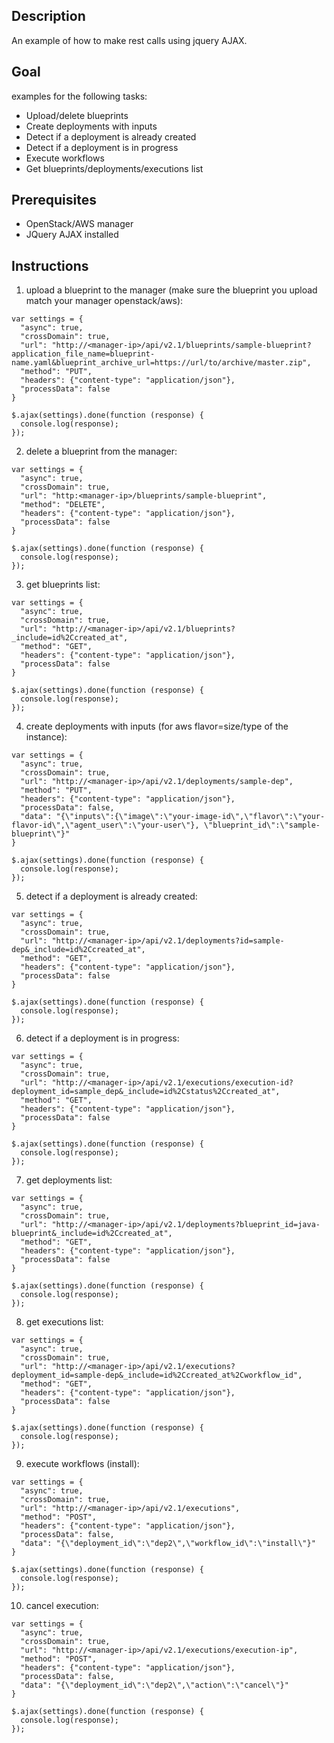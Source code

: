 ## Description ##

An example of how to make rest calls using jquery AJAX.

## Goal ##

examples for the following tasks:
+ Upload/delete blueprints
+ Create deployments with inputs
+ Detect if a deployment is already created
+ Detect if a deployment is in progress
+ Execute workflows
+ Get blueprints/deployments/executions list

## Prerequisites ##

+ OpenStack/AWS manager
+ JQuery AJAX installed

## Instructions ##

1) upload a blueprint to the manager (make sure the blueprint you upload match your manager openstack/aws):
```
var settings = {
  "async": true,
  "crossDomain": true,
  "url": "http://<manager-ip>/api/v2.1/blueprints/sample-blueprint?application_file_name=blueprint-name.yaml&blueprint_archive_url=https://url/to/archive/master.zip",
  "method": "PUT",
  "headers": {"content-type": "application/json"},
  "processData": false
}

$.ajax(settings).done(function (response) {
  console.log(response);
});
```

2) delete a blueprint from the manager:
```
var settings = {
  "async": true,
  "crossDomain": true,
  "url": "http:<manager-ip>/blueprints/sample-blueprint",
  "method": "DELETE",
  "headers": {"content-type": "application/json"},
  "processData": false
}

$.ajax(settings).done(function (response) {
  console.log(response);
});
```

3) get blueprints list:
```
var settings = {
  "async": true,
  "crossDomain": true,
  "url": "http://<manager-ip>/api/v2.1/blueprints?_include=id%2Ccreated_at",
  "method": "GET",
  "headers": {"content-type": "application/json"},
  "processData": false
}

$.ajax(settings).done(function (response) {
  console.log(response);
});
```

4) create deployments with inputs (for aws flavor=size/type of the instance):
```
var settings = {
  "async": true,
  "crossDomain": true,
  "url": "http://<manager-ip>/api/v2.1/deployments/sample-dep",
  "method": "PUT",
  "headers": {"content-type": "application/json"},
  "processData": false,
  "data": "{\"inputs\":{\"image\":\"your-image-id\",\"flavor\":\"your-flavor-id\",\"agent_user\":\"your-user\"}, \"blueprint_id\":\"sample-blueprint\"}"
}

$.ajax(settings).done(function (response) {
  console.log(response);
});
```

5) detect if a deployment is already created:

```
var settings = {
  "async": true,
  "crossDomain": true,
  "url": "http://<manager-ip>/api/v2.1/deployments?id=sample-dep&_include=id%2Ccreated_at",
  "method": "GET",
  "headers": {"content-type": "application/json"},
  "processData": false
}

$.ajax(settings).done(function (response) {
  console.log(response);
});
```

6) detect if a deployment is in progress:

```
var settings = {
  "async": true,
  "crossDomain": true,
  "url": "http://<manager-ip>/api/v2.1/executions/execution-id?deployment_id=sample_dep&_include=id%2Cstatus%2Ccreated_at",
  "method": "GET",
  "headers": {"content-type": "application/json"},
  "processData": false
}

$.ajax(settings).done(function (response) {
  console.log(response);
});
```

7) get deployments list:
```
var settings = {
  "async": true,
  "crossDomain": true,
  "url": "http://<manager-ip>/api/v2.1/deployments?blueprint_id=java-blueprint&_include=id%2Ccreated_at",
  "method": "GET",
  "headers": {"content-type": "application/json"},
  "processData": false
}

$.ajax(settings).done(function (response) {
  console.log(response);
});
```

8) get executions list:
```
var settings = {
  "async": true,
  "crossDomain": true,
  "url": "http://<manager-ip>/api/v2.1/executions?deployment_id=sample-dep&_include=id%2Ccreated_at%2Cworkflow_id",
  "method": "GET",
  "headers": {"content-type": "application/json"},
  "processData": false
}

$.ajax(settings).done(function (response) {
  console.log(response);
});
```

9) execute workflows (install):
```
var settings = {
  "async": true,
  "crossDomain": true,
  "url": "http://<manager-ip>/api/v2.1/executions",
  "method": "POST",
  "headers": {"content-type": "application/json"},
  "processData": false,
  "data": "{\"deployment_id\":\"dep2\",\"workflow_id\":\"install\"}"
}

$.ajax(settings).done(function (response) {
  console.log(response);
});
```

10) cancel execution:
```
var settings = {
  "async": true,
  "crossDomain": true,
  "url": "http://<manager-ip>/api/v2.1/executions/execution-ip",
  "method": "POST",
  "headers": {"content-type": "application/json"},
  "processData": false,
  "data": "{\"deployment_id\":\"dep2\",\"action\":\"cancel\"}"
}

$.ajax(settings).done(function (response) {
  console.log(response);
});
```
